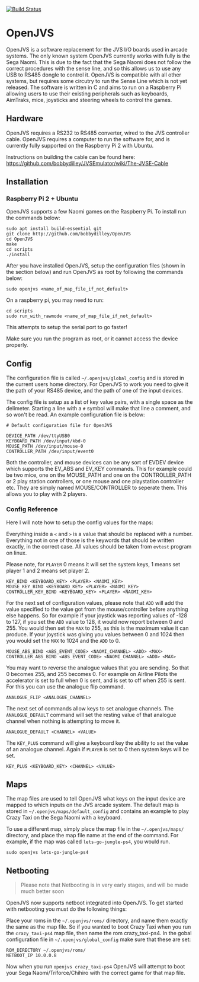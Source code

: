 [![Build Status](https://travis-ci.com/bobbydilley/OpenJVS.svg?branch=master)](https://travis-ci.com/bobbydilley/OpenJVS)

# OpenJVS

OpenJVS is a software replacement for the JVS I/O boards used in arcade systems. The only known system OpenJVS currently works with fully is the Sega Naomi. This is due to the fact that the Sega Naomi does not follow the correct procedures with the sense line, and so this allows us to use any USB to RS485 dongle to control it. OpenJVS is compatible with all other systems, but requires some circutry to run the Sense Line which is not yet released. The software is written in C and aims to run on a Raspberry Pi allowing users to use their existing peripherals such as keyboards, AimTraks, mice, joysticks and steering wheels to control the games.

## Hardware

OpenJVS requires a RS232 to RS485 converter, wired to the JVS controller cable. OpenJVS requires a computer to run the software for, and is currently fully supported on the Raspberry Pi 2 with Ubuntu.

Instructions on building the cable can be found here: https://github.com/bobbydilley/JVSEmulator/wiki/The-JVSE-Cable

## Installation

### Raspberry Pi 2 + Ubuntu

OpenJVS supports a few Naomi games on the Raspberry Pi. To install run the commands below:

```
sudo apt install build-essential git
git clone http://github.com/bobbydilley/OpenJVS
cd OpenJVS
make
cd scripts
./install
```

After you have installed OpenJVS, setup the configuration files (shown in the section below) and run OpenJVS as root by following the commands below:

```
sudo openjvs <name_of_map_file_if_not_default>
```

On a raspberry pi, you may need to run:

```
cd scripts
sudo run_with_rawmode <name_of_map_file_if_not_default>
```

This attempts to setup the serial port to go faster!

Make sure you run the program as root, or it cannot access the device properly.

## Config

The configuration file is called `~/.openjvs/global_config` and is stored in the current users home directory. For OpenJVS to work you need to give it the path of your RS485 device, and the path of one of the input devices.

The config file is setup as a list of key value pairs, with a single space as the delimeter. Starting a line with a `#` symbol will make that line a comment, and so won't be read. An example configuration file is below:

```
# Default configuration file for OpenJVS

DEVICE_PATH /dev/ttyUSB0
KEYBOARD_PATH /dev/input/kbd-0
MOUSE_PATH /dev/input/mouse-0
CONTROLLER_PATH /dev/input/event0
```

Both the controller, and mouse devices can be any sort of EVDEV device which supports the EV_ABS and EV_KEY commands. This for example could be two mice, one on the MOUSE_PATH and one on the CONTROLLER_PATH or 2 play station controllers, or one mouse and one playstation controller etc. They are simply named MOUSE/CONTROLLER to seperate them. This allows you to play with 2 players.

### Config Reference

Here I will note how to setup the config values for the maps:

Everything inside a `<` and `>` is a value that should be replaced with a number. Everything not in one of those is the keywords that should be written exactly, in the correct case. All values should be taken from `evtest` program on linux.

Please note, for `PLAYER` 0 means it will set the system keys, 1 means set player 1 and 2 means set player 2.

```
KEY_BIND <KEYBOARD_KEY> <PLAYER> <NAOMI_KEY>
MOUSE_KEY_BIND <KEYBOARD_KEY> <PLAYER> <NAOMI_KEY>
CONTROLLER_KEY_BIND <KEYBOARD_KEY> <PLAYER> <NAOMI_KEY>
```

For the next set of configuration values, please note that `ADD` will add the value specified to the value got from the mouse/controller before anything else happens. So for example if your joystick was reporting values of -128 to 127, if you set the `ADD` value to 128, it would now report between 0 and 255. You would then set the `MAX` to 255, as this is the maximum value it can produce. If your joystick was giving you values between 0 and 1024 then you would set the `MAX` to 1024 and the `ADD` to 0.

```
MOUSE_ABS_BIND <ABS_EVENT_CODE> <NAOMI_CHANNEL> <ADD> <MAX>
CONTROLLER_ABS_BIND <ABS_EVENT_CODE> <NAOMI_CHANNEL> <ADD> <MAX>
```

You may want to reverse the analogue values that you are sending. So that 0 becomes 255, and 255 becomes 0. For example on Airline Pilots the accelerator is set to full when 0 is sent, and is set to off when 255 is sent. For this you can use the analogue flip  command.


```
ANALOGUE_FLIP <ANALOGUE_CHANNEL>
```

The next set of commands allow keys to set analogue channels. The `ANALOGUE_DEFAULT` command will set the resting value of that analogue channel when nothing is attempting to move it.

```
ANALOGUE_DEFAULT <CHANNEL> <VALUE>
```

The `KEY_PLUS` command will give a keyboard key the ability to set the value of an analogue channel. Again if `PLAYER` is set to 0 then system keys will be set.

```
KEY_PLUS <KEYBOARD_KEY> <CHANNEL> <VALUE>
```

## Maps

The map files are used to tell OpenJVS what keys on the input device are mapped to which inputs on the JVS arcade system. The default map is stored in `~/.openjvs/maps/default_config` and contains an example to play Crazy Taxi on the Sega Naomi with a keyboard. 

To use a different map, simply place the map file in the `~/.openjvs/maps/` directory, and place the map file name at the end of the command. For example, if the map was called `lets-go-jungle-ps4`, you would run.

```
sudo openjvs lets-go-jungle-ps4
```

## Netbooting

> Please note that Netbooting is in very early stages, and will be made much better soon

OpenJVS now supports netboot integrated into OpenJVS. To get started with netbooting you must do the following things:

Place your roms in the `~/.openjvs/roms/` directory, and name them exactly the same as the map file. So if you wanted to boot Crazy Taxi when you run the `crazy_taxi-ps4` map file, then name the rom crazy_taxi-ps4.
In the gobal configuration file in `~/.openjvs/global_config` make sure that these are set:
```
ROM_DIRECTORY ~/.openjvs/roms/
NETBOOT_IP 10.0.0.8
```

Now when you run `openjvs crazy_taxi-ps4` OpenJVS will attempt to boot your Sega Naomi/Triforce/Chihiro with the correct game for that map file.
